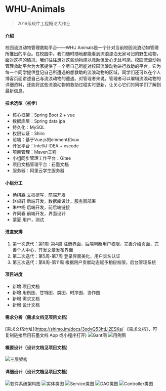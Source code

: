 # WHU-Animals
> 2019级软件工程概论大作业

#### 介紹
校园流浪动物管理救助平台——WHU Animals是一个针对当前校园流浪动物管理所推出的平台。在校园中，我们随时随地都能看到流浪漂泊无家可归的野生动物，面对这样的情况，我们往往想对这些动物施以救助但爱心无处可施。校园流浪动物管理救助平台为大家提供了一个尽自己所能对校园流浪动物进行救助的平台，它为每一个同学提供登记自己所遭遇的想救助的流浪动物的区域，同学们还可以在个人博客页面讲述自己与流浪动物的遭遇。对管理者来说，管理者可以编辑流浪动物的详细资料，还能将这些流浪动物的救助过程实时更新，让关心它们的同学们了解到最新信息。 

#### 技术选型（初步）
- 核心框架：Spring Boot 2 + vue
- 数据库层：Spring data jpa
- 持久化：MySQL
- 权限认证：Shiro
- 前端：基于Vue.js的element和vux
- 开发平台：IntelliJ IDEA + vscode 
- 项目管理：Maven工程
- 小组同步管理工作平台：Gitee
- 项目文档管理平台：石墨文档
- 服务器：阿里云学生服务器


#### 小组分工
- 杨棋霖 文档撰写，前端开发
- 赵卓轩 后端开发，数据库设计，服务器部署
- 朱中杨 后端开发，前后端链接
- 许同春 前端开发，界面设计
- 蒙夏 用户，测试

#### 进度安排

1. 第一次迭代：第1周-第4周 注册界面，后端判断用户权限，完善介绍页面，完善个人中心，开发文章发布界面
2. 第二次迭代：第5周-第7周 登录界面美化，用户实名认证
3. 第三次迭代：第8周-第11周 根据用户贡献动态赋予相应权限，后台管理系统

#### 项目进度
- 新增 项目文档
- 新增 用例图、甘特图、类图、时序图、协作图
- 新增 需求文档
- 新增 设计文档


#### 需求分析（需求文档见项目文档）
[需求文档地址](https://shimo.im/docs/3odvQ53htLI2ESKa/ 《需求文档》，可复制链接后用石墨文档 App 或小程序打开)
![Gant图](https://images.gitee.com/uploads/images/2021/0415/092916_276fa071_7797088.png "图片1.png")
![用例图](https://images.gitee.com/uploads/images/2021/0330/104852_632c9274_7797088.png "QQ图片20210330104835.png")
#### 概要设计（设计文档见项目文档）
![三层架构](https://images.gitee.com/uploads/images/2021/0417/151220_343bc655_7797088.png "简单三层.png")
#### 详细设计（设计文档见项目文档）
![软件系统架构图](https://images.gitee.com/uploads/images/2021/0417/151136_a9728619_7797088.png "软件系统架构图 (1).png")
![实体类图](https://images.gitee.com/uploads/images/2021/0417/151506_5523c4bb_7797088.png "Package entity.png")
![Service类图](https://images.gitee.com/uploads/images/2021/0417/151542_6be2b356_7797088.png "Package service.png")
![DAO类图](https://images.gitee.com/uploads/images/2021/0417/151621_35aefe85_7797088.png "Package dao.png")
![Controller类图](https://images.gitee.com/uploads/images/2021/0417/151642_5abed92c_7797088.png "Package controller.png")